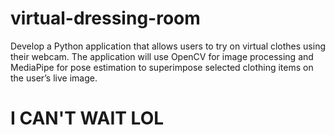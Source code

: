# virtual-dressing-room
Develop a Python application that allows users to try on virtual clothes using their webcam. The application will use OpenCV for image processing and MediaPipe for pose estimation to superimpose selected clothing items on the user’s live image.

# I CAN'T WAIT LOL  